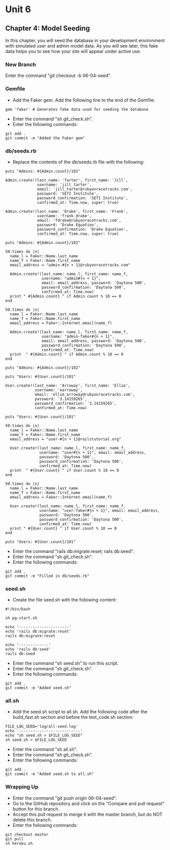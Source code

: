 # Unit 6
## Chapter 4: Model Seeding

In this chapter, you will seed the database in your development environment with simulated user and admin model data.  As you will see later, this fake data helps you to see how your site will appear under active use.

### New Branch
Enter the command "git checkout -b 06-04-seed".

### Gemfile
* Add the Faker gem.  Add the following line to the end of the Gemfile:
```
gem 'faker' # Generates fake data used for seeding the database
```
* Enter the command "sh git_check.sh".
* Enter the following commands:
```
git add .
git commit -m "Added the Faker gem"
```

### db/seeds.rb
* Replace the contents of the db/seeds.rb file with the following:
```
puts "Admins: #{Admin.count}/102"

Admin.create!(last_name: 'Tarter', first_name: 'Jill',
              username: 'jill_tarter',
              email: 'jill_tarter@rubyonracetracks.com',
              password: 'SETI Institute',
              password_confirmation: 'SETI Institute',
              confirmed_at: Time.now, super: true)

Admin.create!(last_name: 'Drake', first_name: 'Frank',
              username: 'frank_drake',
              email: 'fdrake@rubyonracetracks.com',
              password: 'Drake Equation',
              password_confirmation: 'Drake Equation',
              confirmed_at: Time.now, super: true)

puts "Admins: #{Admin.count}/102"

50.times do |n|
  name_l = Faker::Name.last_name
  name_f = Faker::Name.first_name
  email_address = "admin-#{n + 1}@rubyonracetracks.com"

  Admin.create!(last_name: name_l, first_name: name_f,
                username: "admin#{n + 1}",
                email: email_address, password: 'Daytona 500',
                password_confirmation: 'Daytona 500',
                confirmed_at: Time.now)
  print " #{Admin.count} " if Admin.count % 10 == 0
end

50.times do |n|
  name_l = Faker::Name.last_name
  name_f = Faker::Name.first_name
  email_address = Faker::Internet.email(name_f)

  Admin.create!(last_name: name_l, first_name: name_f,
                username: "admin-faker#{n + 1}",
                email: email_address, password: 'Daytona 500',
                password_confirmation: 'Daytona 500',
                confirmed_at: Time.now)
  print  " #{Admin.count} " if Admin.count % 10 == 0
end

puts "Admins: #{Admin.count}/102"

puts "Users: #{User.count}/101"

User.create!(last_name: 'Arroway', first_name: 'Ellie',
             username: 'earroway',
             email: 'ellie_arroway@rubyonracetracks.com',
             password: '3.14159265',
             password_confirmation: '3.14159265',
             confirmed_at: Time.now)

puts "Users: #{User.count}/101"

50.times do |n|
  name_l = Faker::Name.last_name
  name_f = Faker::Name.first_name
  email_address = "user-#{n + 1}@railstutorial.org"

  User.create!(last_name: name_l, first_name: name_f,
               username: "user#{n + 1}", email: email_address,
               password: 'Daytona 500',
               password_confirmation: 'Daytona 500',
               confirmed_at: Time.now)
  print  " #{User.count} " if User.count % 10 == 0
end

50.times do |n|
  name_l = Faker::Name.last_name
  name_f = Faker::Name.first_name
  email_address = Faker::Internet.email(name_f)

  User.create!(last_name: name_l, first_name: name_f,
               username: "user-faker#{n + 1}", email: email_address,
               password: 'Daytona 500',
               password_confirmation: 'Daytona 500',
               confirmed_at: Time.now)
  print " #{User.count} " if User.count % 10 == 0
end

puts "Users: #{User.count}/101"
```
* Enter the command "rails db:migrate:reset; rails db:seed".
* Enter the command "sh git_check.sh".
* Enter the following commands:
```
git add .
git commit -m "Filled in db/seeds.rb"
```
### seed.sh
* Create the file seed.sh with the following content:
```
#!/bin/bash

sh pg-start.sh

echo '----------------------'
echo 'rails db:migrate:reset'
rails db:migrate:reset

echo '-------------'
echo 'rails db:seed'
rails db:seed
```
* Enter the command "sh seed.sh" to run this script.
* Enter the command "sh git_check.sh".
* Enter the following commands:
```
git add .
git commit -m "Added seed.sh"
```

### all.sh
* Add the seed.sh script to all.sh.  Add the following code after the build_fast.sh section and before the test_code.sh section:
```
FILE_LOG_SEED='log/all-seed.log'
echo '---------------------------'
echo "sh seed.sh > $FILE_LOG_SEED"
sh seed.sh > $FILE_LOG_SEED
```
* Enter the command "sh all.sh".
* Enter the command "sh git_check.sh".
* Enter the following commands:
```
git add .
git commit -m "Added seed.sh to all.sh"
```

### Wrapping Up
* Enter the command "git push origin 06-04-seed".
* Go to the GitHub repository and click on the "Compare and pull request" button for this branch.
* Accept this pull request to merge it with the master branch, but do NOT delete this branch.
* Enter the following commands:
```
git checkout master
git pull
sh heroku.sh
```
